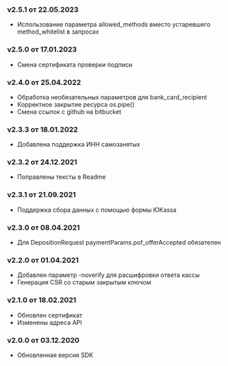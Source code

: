 ### v2.5.1 от 22.05.2023
* Использование параметра allowed_methods вместо устаревшего method_whitelist в запросах

### v2.5.0 от 17.01.2023
* Смена сертификата проверки подписи

### v2.4.0 от 25.04.2022
* Обработка необязательных параметров для bank_card_recipient
* Корректное закрытие ресурса os.pipe()
* Смена ссылок с github на bitbucket

### v2.3.3 от 18.01.2022
* Добавлена поддержка ИНН самозанятых

### v2.3.2 от 24.12.2021
* Поправлены тексты в Readme

### v2.3.1 от 21.09.2021
* Поддержка сбора данных с помощью формы ЮKassa

### v2.3.0 от 08.04.2021
* Для DepositionRequest paymentParams.pof_offerAccepted обязателен

### v2.2.0 от 01.04.2021
* Добавлен параметр -noverify для расшифровки ответа кассы
* Генерация CSR со старым закрытым ключом

### v2.1.0 от 18.02.2021
* Обновлен сертификат
* Изменены адреса API

### v2.0.0 от 03.12.2020
* Обновленная версия SDK

